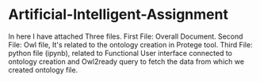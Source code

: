 # Artificial-Intelligent-Assignment

In here I have attached Three files.
First File: Overall Document.
Second File: Owl file, It's related to the ontology creation in Protege tool.
Third File: python file (ipynb), related to Functional User interface connected to ontology creation and Owl2ready query to fetch the data from which we created ontology file.
